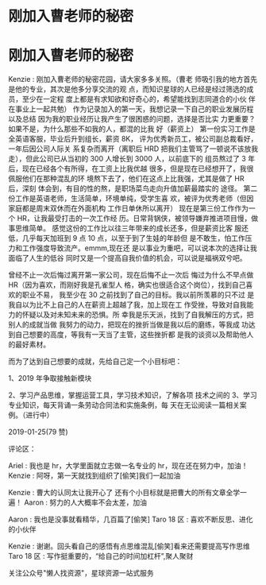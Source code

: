 # 刚加入曹老师的秘密

# 刚加入曹老师的秘密

Kenzie : 刚加入曹老师的秘密花园，请大家多多关照。（曹老 师吸引我的地方首先是他的专业，其次是他多分享交流的观 点，而知识星球的人已经是经过筛选的成员，至少在一定程 度上都是有求知欲和好奇心的，希望能找到志同道合的小伙 伴在事业上一起共勉） 作为记录加入的第一天，我想记录一下自己的职业发展历程 以及总结 因为我的职业经历让我产生了很困惑的问题，选择是否比实 力更重要？如果不是，为什么那些不如我的人，都混的比我 好（薪资上） 第一份实习工作是全英语客服，毕业后升到组长，薪资 8K， 评为优秀新员工，被公司副总裁看好，一年后因公司人际关 系复杂而离开（离职后 HRD 把我们主管骂了一顿说不该放我 走），但此公司已从当初的 300 人增长到 3000 人，以前底下的 组员熬过了 3 年后，现在已经各个有所得，在工资上比我优越 很多，但是现在已经想开了，我很佩服他们在那种混乱的环 境熬下去了，他们在这点上比我强，尤其是做了 HR 后，深刻 体会到，有目的性的熬，是职场菜鸟走向升值加薪最踏实的 途径。 第二份工作是英语老师，生活简单，环境单纯，受学生喜 欢，被评为优秀老师（但因家庭都是周末双休而在外面机构 工作日单休所以离开） 现在是第三份工作作为一个 HR，让我最受打击的一次工作经 历。日常背锅侠，被领导嫌弃推进项目慢，做事思维简单。 感觉这份的工作比以往三年带来的成长还多，但是薪资比客 服还低，几乎每天加班到 9 点 10 点，以至于到了生娃的年龄但 是不敢生，怕工作压力和工作强度导致流产。emmm,现在还 是以事业为重吧，可以说本次的选择让我面临了人生的低谷 同时又是一个提高自我价值的机会，可以说是福祸双兮吧。

曾经不止一次后悔过离开第一家公司，现在后悔不止一次后 悔过为什么不早点做 HR（因为喜欢，而刚好我是孔雀型人 格，确实也很适合这个岗位），找到自己喜欢的职业不易， 我至少在 30 之前找到了自己的目标。我以前所羡慕的只不过 是我自以为比不上自己的人在薪资上超越了我，加上现在工 作受挫，导致对自我能力的怀疑以及对未知未来的恐惧。所 幸我是乐天派，找到了自我解压的方式，把别人的成就当做 我努力的动力，把现在的挫折当做是我以后的磨练，等我成 功达到自己想要的高度，等我有一天当了主管，这些挫折都 是我的谈资以及帮助他人的最好素材。

而为了达到自己想要的成就，先给自己定一个小目标吧：

1、2019 年争取接触新模块

2、学习产品思维，掌握运营工具，学习技术知识，了解各项 技术之间的 3、学习专业知识，每天背诵一条劳动合同法和实施条例，每 天在无讼阅读一篇相关案例。（进行中）

2019-01-25(79 赞)

评论区：

Ariel : 我也是 hr，大学里面就立志做一名专业的 hr，现在还在努力中，加油！ Kenzie : 阿呀，第一天就找到组织了[偷笑]我们一起加油

Kenzie : 曹大的认同太让我开心了 还有个小目标就是把曹大的所有文章全学一遍！ Aaron : 努力的人大概率不会太差，加油

Aaron : 我也是没事就看精华，几百篇了[偷笑] Taro 18 区 : 喜欢不断反思、进化的小伙伴

Kenzie : 谢谢。回头看自己的感悟有点思维混乱[偷笑]看来还需要提高写作思维 Taro 18 区 : 写作挺重要的，“给自己的时间加杠杆”,聚人聚财

关注公众号"懒人找资源"，星球资源一站式服务